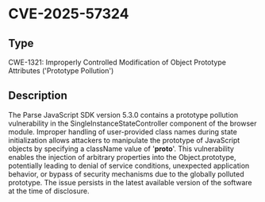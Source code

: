 # CVE-2025-57324

## Type
CWE-1321: Improperly Controlled Modification of Object Prototype Attributes ('Prototype Pollution')

## Description
The Parse JavaScript SDK version 5.3.0 contains a prototype pollution vulnerability in the SingleInstanceStateController component of the browser module. Improper handling of user-provided class names during state initialization allows attackers to manipulate the prototype of JavaScript objects by specifying a className value of '__proto__'. This vulnerability enables the injection of arbitrary properties into the Object.prototype, potentially leading to denial of service conditions, unexpected application behavior, or bypass of security mechanisms due to the globally polluted prototype. The issue persists in the latest available version of the software at the time of disclosure.

